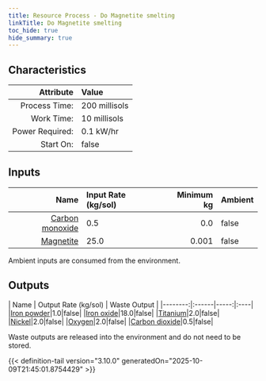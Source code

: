 ```yaml
---
title: Resource Process - Do Magnetite smelting
linkTitle: Do Magnetite smelting
toc_hide: true
hide_summary: true
---
```

<!-- This is generated by the MarsSim HelpGenertor, do not edit. -->

## Characteristics

| Attribute      | Value |
|--------:|:------|
|Process Time:|200 millisols|
|Work Time:|10 millisols|
|Power Required:|0.1 kW/hr|
|Start On:|false|

## Inputs
| Name      | Input Rate (kg/sol) | Minimum kg | Ambient |
|--------:|:------|-----:|:----|
|[Carbon monoxide](/docs/definitions/resource/carbon-monoxide)|0.5|0.0|false|
|[Magnetite](/docs/definitions/resource/magnetite)|25.0|0.001|false|

Ambient inputs are consumed from the environment.

## Outputs
| Name      | Output Rate (kg/sol) | Waste Output |
|--------:|:------|-----:|:----|
|[Iron powder](/docs/definitions/resource/iron-powder)|1.0|false|
|[Iron oxide](/docs/definitions/resource/iron-oxide)|18.0|false|
|[Titanium](/docs/definitions/resource/titanium)|2.0|false|
|[Nickel](/docs/definitions/resource/nickel)|2.0|false|
|[Oxygen](/docs/definitions/resource/oxygen)|2.0|false|
|[Carbon dioxide](/docs/definitions/resource/carbon-dioxide)|0.5|false|

Waste outputs are released into the environment and do not need to be stored.


{{< definition-tail version="3.10.0" generatedOn="2025-10-09T21:45:01.8754429" >}}



